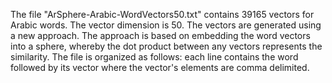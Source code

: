 The file "ArSphere-Arabic-WordVectors50.txt" contains 39165 vectors for Arabic words. The vector dimension is 50. The vectors are generated using a new approach. The approach is based on embedding the word vectors into a sphere, whereby the dot product between any vectors represents the similarity. The file is organized as follows: each line contains the word followed by its vector where the vector's elements are comma delimited.
